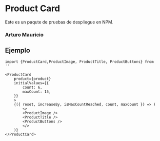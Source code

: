 # Product Card

Este es un paqute de pruebas de despliegue en NPM.

### Arturo Mauricio

## Ejemplo

```
import {ProductCard,ProductImage, ProductTitle, ProductButtons} from ''
```

```
<ProductCard
    product={product}
    initialValues={{
        count: 6,
        maxCount: 15,
    }}
    >
    {({ reset, increaseBy, isMaxCountReached, count, maxCount }) => (
        <>
        <ProductImage />
        <ProductTitle />
        <ProductButtons />
        </>
    )}
</ProductCard>
```
